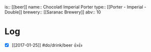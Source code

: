 is:: [[beer]]
name:: Chocolatl Imperial Porter
type:: [[Porter - Imperial - Double]]
brewery:: [[Saranac Brewery]]
abv:: 10

# Log
- [x] [[2017-01-25]] #do/drink/beer 👍👍
